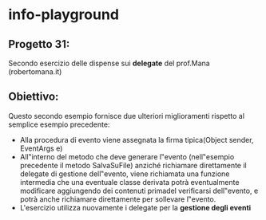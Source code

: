 # info-playground


## Progetto 31:
Secondo esercizio delle dispense sui **delegate** del prof.Mana (robertomana.it)

## Obiettivo:
Questo secondo esempio fornisce due ulteriori miglioramenti rispetto al semplice esempio
precedente:
- Alla procedura di evento viene assegnata la firma tipica(Object sender, EventArgs e)
- All‟interno del metodo che deve generare l‟evento (nell‟esempio precedente il metodo
 SalvaSuFile) anziché richiamare direttamente il delegate di gestione dell‟evento, 
viene richiamata una funzione intermedia che una eventuale classe derivata potrà
 eventualmente modificare aggiungendo dei contenuti primadel verificarsi dell‟evento,
 e potrà anche richiamare direttamente per sollevare l‟evento.
- L'esercizio utilizza nuovamente i delegate per la **gestione degli eventi**
